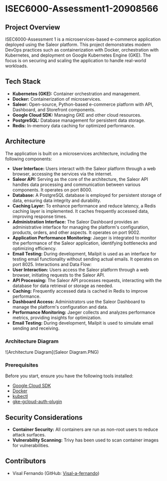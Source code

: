 # ISEC6000-Assessment1-20908566

## Project Overview
ISEC6000-Assessment 1 is a microservices-based e-commerce application deployed using the Saleor platform. This project demonstrates modern DevOps practices such as containerization with Docker, orchestration with Kubernetes, and deployment on Google Kubernetes Engine (GKE). The focus is on securing and scaling the application to handle real-world workloads.

## Tech Stack
- **Kubernetes (GKE):** Container orchestration and management.
- **Docker:** Containerization of microservices.
- **Saleor:** Open-source, Python-based e-commerce platform with API, Dashboard, and Storefront components.
- **Google Cloud SDK:** Managing GKE and other cloud resources.
- **PostgreSQL:** Database management for persistent data storage.
- **Redis:** In-memory data caching for optimized performance.

## Architecture
The application is built on a microservices architecture, including the following components:

- **User Interface:** Users interact with the Saleor platform through a web browser, accessing the services via the internet.
- **Saleor API:** Serving as the core of the architecture, the Saleor API handles data processing and communication between various components. It operates on port 8000.
- **Database:** A PostgreSQL database is employed for persistent storage of data, ensuring data integrity and durability.
- **Caching Layer:** To enhance performance and reduce latency, a Redis caching layer is implemented. It caches frequently accessed data, improving response times.
- **Administration Interface:** The Saleor Dashboard provides an administrative interface for managing the platform's configuration, products, orders, and other aspects. It operates on port 9002.
- **Application Performance Monitoring:** Jaeger is integrated to monitor the performance of the Saleor application, identifying bottlenecks and optimizing efficiency.
- **Email Testing:** During development, Mailpit is used as an interface for testing email functionality without sending actual emails. It operates on port 8025.
Interactions and Data Flow:
- **User Interaction:** Users access the Saleor platform through a web browser, initiating requests to the Saleor API.
- **API Processing:** The Saleor API processes requests, interacting with the database for data retrieval or storage as needed.
- **Caching:** Frequently accessed data is cached in Redis to improve performance.
- **Dashboard Access:** Administrators use the Saleor Dashboard to manage the platform's configuration and data.
- **Performance Monitoring:** Jaeger collects and analyzes performance metrics, providing insights for optimization.
- **Email Testing:** During development, Mailpit is used to simulate email sending and receiving.


### Architecture Diagram
![Architecture Diagram](Saleor Diagram.PNG)

### Prerequisites
Before you start, ensure you have the following tools installed:

- [Google Cloud SDK](https://cloud.google.com/sdk/docs/install)
- [Docker](https://docs.docker.com/get-docker/)
- [kubectl](https://kubernetes.io/docs/tasks/tools/install-kubectl-linux/)
- [gke-gcloud-auth-plugin](https://cloud.google.com/kubernetes-engine/docs/how-to/cluster-access-for-kubectl#install_plugin)


## Security Considerations
- **Container Security:** All containers are run as non-root users to reduce attack surfaces.
- **Vulnerability Scanning:** Trivy has been used to scan container images for vulnerabilities. 

## Contributors
- Visal Fernando (GitHub: [Visal-a-fernando](https://github.com/Visal-a-fernando))
